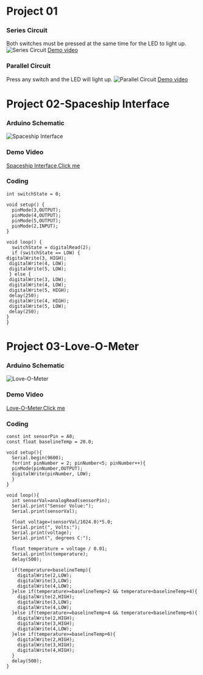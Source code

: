 # Project 01
### Series Circuit
Both switches must be pressed at the same time for the LED to light up.
![Series Circuit](https://git.arts.ac.uk/storage/user/256/files/18f51380-2479-11ec-9765-b166c633bdea)
[Demo video](https://youtu.be/5lexW_HeC9I)
### Parallel Circuit
Press any switch and the LED will light up.
![Parallel Circuit](https://git.arts.ac.uk/storage/user/256/files/86ee0a80-247a-11ec-9c25-8697ea57d83a)
[Demo video](https://youtu.be/nS5RmZFPDMI)

# Project 02-Spaceship Interface
### Arduino Schematic
![Spaceship Interface](https://git.arts.ac.uk/storage/user/256/files/333aeb80-2491-11ec-94d9-b8c9b41815f3)
### Demo Video
[Spaceship Interface,Click me](https://youtu.be/rZknvoedLJ0)
### Coding
```
int switchState = 0;

void setup() {
  pinMode(3,OUTPUT);
  pinMode(4,OUTPUT);
  pinMode(5,OUTPUT);
  pinMode(2,INPUT);
}

void loop() {
  switchState = digitalRead(2);
  if (switchState == LOW) { 
digitalWrite(3, HIGH); 
 digitalWrite(4, LOW); 
 digitalWrite(5, LOW); 
 } else {
 digitalWrite(3, LOW); 
 digitalWrite(4, LOW);
 digitalWrite(5, HIGH);
 delay(250);
 digitalWrite(4, HIGH);
 digitalWrite(5, LOW);
 delay(250);
}
}
```

# Project 03-Love-O-Meter
### Arduino Schematic
![Love-O-Meter](https://git.arts.ac.uk/storage/user/256/files/db64aa80-24b9-11ec-98b9-a61b5f94a01c)
### Demo Video
[Love-O-Meter,Click me](https://youtu.be/EUtmZgco5nA)
### Coding
```
const int sensorPin = A0;
const float baselineTemp = 20.0;

void setup(){
  Serial.begin(9600);
  for(int pinNumber = 2; pinNumber<5; pinNumber++){
  pinMode(pinNumber,OUTPUT);
  digitalWrite(pinNumber, LOW);
  }
}

void loop(){
  int sensorVal=analogRead(sensorPin);
  Serial.print("Sensor Volue:");
  Serial.print(sensorVal);

  float voltage=(sensorVal/1024.0)*5.0;
  Serial.print(", Volts:");
  Serial.print(voltage);
  Serial.print(", degrees C:");
  
  float temperature = voltage / 0.01;
  Serial.println(temperature);
  delay(500);

  if(temperature<baselineTemp){
    digitalWrite(2,LOW);
    digitalWrite(3,LOW);
    digitalWrite(4,LOW);
  }else if(temperature>=baselineTemp+2 && temperature<baselineTemp+4){
    digitalWrite(2,HIGH);
    digitalWrite(3,LOW);
    digitalWrite(4,LOW);
  }else if(temperature>=baselineTemp+4 && temperature<baselineTemp+6){
    digitalWrite(2,HIGH);
    digitalWrite(3,HIGH);
    digitalWrite(4,LOW);
  }else if(temperature>=baselineTemp+6){
    digitalWrite(2,HIGH);
    digitalWrite(3,HIGH);
    digitalWrite(4,HIGH);
  }
  delay(500);
}
```
